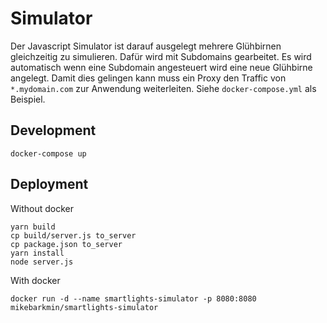 # Simulator

Der Javascript Simulator ist darauf ausgelegt mehrere Glühbirnen gleichzeitig
zu simulieren. Dafür wird mit Subdomains gearbeitet. Es wird automatisch wenn
eine Subdomain angesteuert wird eine neue Glühbirne angelegt. Damit dies
gelingen kann muss ein Proxy den Traffic von `*.mydomain.com` zur Anwendung
weiterleiten. Siehe `docker-compose.yml` als Beispiel.

## Development

```
docker-compose up
```

## Deployment

Without docker
```
yarn build
cp build/server.js to_server
cp package.json to_server
yarn install
node server.js
```

With docker
```
docker run -d --name smartlights-simulator -p 8080:8080 mikebarkmin/smartlights-simulator
```

